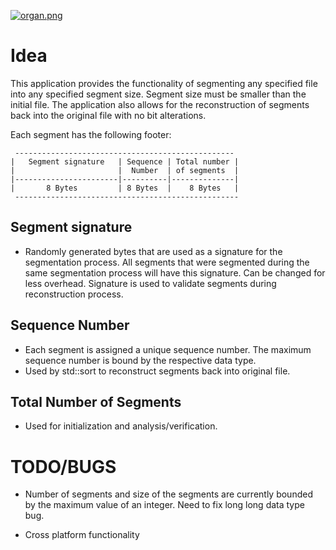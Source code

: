 [![organ.png](https://i.postimg.cc/52spB2cP/organ.png)](https://postimg.cc/bZ2Q88wb)

Idea
=================================================================================
This application provides the functionality of segmenting any specified file into any specified segment size. Segment size must be smaller than the initial file. The application also allows for the reconstruction of segments back into the original file with no bit alterations.   

Each segment has the following footer:

     ------------------------------------------------- 
    |   Segment signature   | Sequence | Total number |
    |                       |  Number  | of segments  |
    |-----------------------|----------|--------------|
    |       8 Bytes         | 8 Bytes  |    8 Bytes   |
     -------------------------------------------------- 
 
 Segment signature
 -----------------
 - Randomly generated bytes that are used as a signature for the segmentation process. All segments that were segmented during the same segmentation process will have this signature. Can be changed for less overhead. Signature is used to validate segments during reconstruction process.
 
 Sequence Number
 -----------------
 - Each segment is assigned a unique sequence number. The maximum sequence number is bound by the respective data type.
 - Used by std::sort to reconstruct segments back into original file.
 
 Total Number of Segments
 -----------------
 - Used for initialization and analysis/verification.
 
TODO/BUGS
=================================================================================
- Number of segments and size of the segments are currently bounded by the maximum value of an integer. Need to fix long long data type bug. 

- Cross platform functionality
